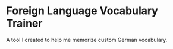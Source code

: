 # Foreign Language Vocabulary Trainer
 A  tool I created to help me memorize custom German vocabulary.
